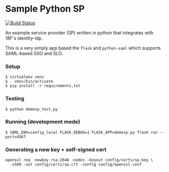 Sample Python SP
================

[![Build Status](https://travis-ci.org/18F/identity-sp-python.svg?branch=master)](https://travis-ci.org/18F/identity-sp-python)

An example service provider (SP) written in python that integrates with 18F's
identity-idp.

This is a very simply app based the `flask` and `python-saml` which
supports SAML-based SSO and SLO.

### Setup

    $ virtualenv venv
    $ . venv/bin/activate
    $ pip install -r requirements.txt

### Testing

    $ python demosp_test.py

### Running (development mode)

    $ SAML_ENV=config_local FLASK_DEBUG=1 FLASK_APP=demosp.py flask run --port=4567

### Generating a new key + self-signed cert

    openssl req -newkey rsa:2048 -nodes -keyout config/certs/sp.key \
      -x509 -out config/certs/sp.crt -config config/openssl.conf
